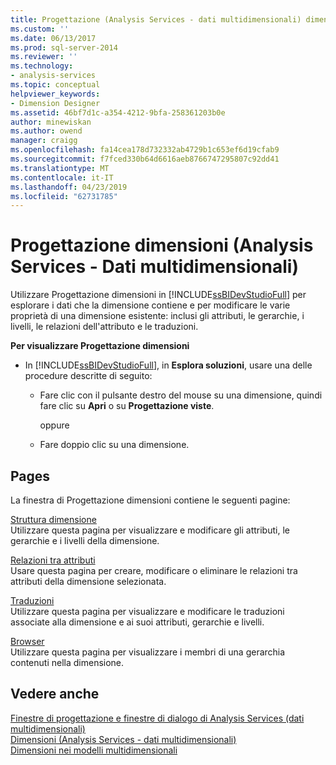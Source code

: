 ```yaml
---
title: Progettazione (Analysis Services - dati multidimensionali) dimensioni | Microsoft Docs
ms.custom: ''
ms.date: 06/13/2017
ms.prod: sql-server-2014
ms.reviewer: ''
ms.technology:
- analysis-services
ms.topic: conceptual
helpviewer_keywords:
- Dimension Designer
ms.assetid: 46bf7d1c-a354-4212-9bfa-258361203b0e
author: minewiskan
ms.author: owend
manager: craigg
ms.openlocfilehash: fa14cea178d732332ab4729b1c653ef6d19cfab9
ms.sourcegitcommit: f7fced330b64d6616aeb8766747295807c92dd41
ms.translationtype: MT
ms.contentlocale: it-IT
ms.lasthandoff: 04/23/2019
ms.locfileid: "62731785"
---
```

# <a name="dimension-designer-analysis-services---multidimensional-data"></a>Progettazione dimensioni (Analysis Services - Dati multidimensionali)
  Utilizzare Progettazione dimensioni in [!INCLUDE[ssBIDevStudioFull](../includes/ssbidevstudiofull-md.md)] per esplorare i dati che la dimensione contiene e per modificare le varie proprietà di una dimensione esistente: inclusi gli attributi, le gerarchie, i livelli, le relazioni dell'attributo e le traduzioni.  
  
 **Per visualizzare Progettazione dimensioni**  
  
-   In [!INCLUDE[ssBIDevStudioFull](../includes/ssbidevstudiofull-md.md)], in **Esplora soluzioni**, usare una delle procedure descritte di seguito:  
  
    -   Fare clic con il pulsante destro del mouse su una dimensione, quindi fare clic su **Apri** o su **Progettazione viste**.  
  
         oppure  
  
    -   Fare doppio clic su una dimensione.  
  
## <a name="pages"></a>Pages  
 La finestra di Progettazione dimensioni contiene le seguenti pagine:  
  
 [Struttura dimensione](dimension-structure-dimension-designer-analysis-services-multidimensional-data.md)  
 Utilizzare questa pagina per visualizzare e modificare gli attributi, le gerarchie e i livelli della dimensione.  
  
 [Relazioni tra attributi](attribute-relationships-dimension-designer-analysis-services-multidimensional-data.md)  
 Usare questa pagina per creare, modificare o eliminare le relazioni tra attributi della dimensione selezionata.  
  
 [Traduzioni](translations-dimension-designer-analysis-services-multidimensional-data.md)  
 Utilizzare questa pagina per visualizzare e modificare le traduzioni associate alla dimensione e ai suoi attributi, gerarchie e livelli.  
  
 [Browser](browser-dimension-designer-analysis-services-multidimensional-data.md)  
 Utilizzare questa pagina per visualizzare i membri di una gerarchia contenuti nella dimensione.  
  
## <a name="see-also"></a>Vedere anche  
 [Finestre di progettazione e finestre di dialogo di Analysis Services &#40;dati multidimensionali&#41;](analysis-services-designers-and-dialog-boxes-multidimensional-data.md)   
 [Dimensioni &#40;Analysis Services - dati multidimensionali&#41;](multidimensional-models-olap-logical-dimension-objects/dimensions-analysis-services-multidimensional-data.md)   
 [Dimensioni nei modelli multidimensionali](multidimensional-models/dimensions-in-multidimensional-models.md)  
  
  
